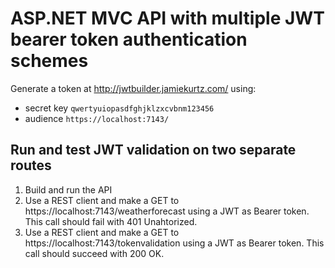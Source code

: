 ﻿# ASP.NET MVC API with multiple JWT bearer token authentication schemes

Generate a token at http://jwtbuilder.jamiekurtz.com/ using:

* secret key `qwertyuiopasdfghjklzxcvbnm123456`
* audience `https://localhost:7143/`

## Run and test JWT validation on two separate routes

1. Build and run the API
2. Use a REST client and make a GET to https://localhost:7143/weatherforecast using a JWT as Bearer token. This call should fail with 401 Unahtorized.
3. Use a REST client and make a GET to https://localhost:7143/tokenvalidation using a JWT as Bearer token. This call should succeed with 200 OK.